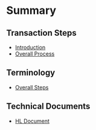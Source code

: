 # Summary

## Transaction Steps

* [Introduction](README.md)
* [Overall Process](overall-process.md)

## Terminology

* [Overall Steps](overall-steps.md)

## Technical Documents

* [HL Document](technical-documents/hl-document.md)

